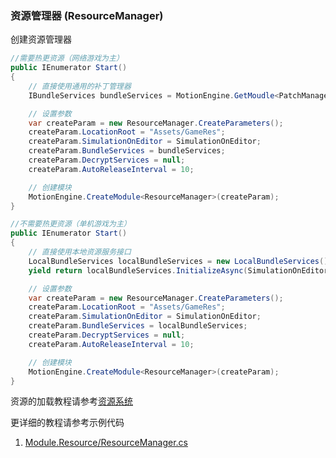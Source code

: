 ### 资源管理器 (ResourceManager)

创建资源管理器
```C#
//需要热更资源（网络游戏为主）
public IEnumerator Start()
{
	// 直接使用通用的补丁管理器
	IBundleServices bundleServices = MotionEngine.GetMoudle<PatchManager>();

	// 设置参数
	var createParam = new ResourceManager.CreateParameters();
	createParam.LocationRoot = "Assets/GameRes";
	createParam.SimulationOnEditor = SimulationOnEditor;
	createParam.BundleServices = bundleServices;
	createParam.DecryptServices = null;
	createParam.AutoReleaseInterval = 10;

	// 创建模块
	MotionEngine.CreateModule<ResourceManager>(createParam);
}

//不需要热更资源（单机游戏为主）
public IEnumerator Start()
{
	// 直接使用本地资源服务接口
	LocalBundleServices localBundleServices = new LocalBundleServices();
	yield return localBundleServices.InitializeAsync(SimulationOnEditor);

	// 设置参数
	var createParam = new ResourceManager.CreateParameters();
	createParam.LocationRoot = "Assets/GameRes";
	createParam.SimulationOnEditor = SimulationOnEditor;
	createParam.BundleServices = localBundleServices;
	createParam.DecryptServices = null;
	createParam.AutoReleaseInterval = 10;

	// 创建模块
	MotionEngine.CreateModule<ResourceManager>(createParam);
}
```

资源的加载教程请参考[资源系统](https://github.com/gmhevinci/MotionFramework/blob/master/Docs/Engine.Resource.md)

更详细的教程请参考示例代码
1. [Module.Resource/ResourceManager.cs](https://github.com/gmhevinci/MotionFramework/blob/master/Assets/MotionFramework/Scripts/Runtime/Module/Module.Resource/ResourceManager.cs)
